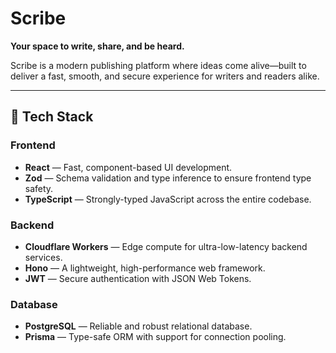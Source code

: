 # Scribe

**Your space to write, share, and be heard.**

Scribe is a modern publishing platform where ideas come alive—built to deliver a fast, smooth, and secure experience for writers and readers alike.

---

## 🚀 Tech Stack

### Frontend
- **React** — Fast, component-based UI development.
- **Zod** — Schema validation and type inference to ensure frontend type safety.
- **TypeScript** — Strongly-typed JavaScript across the entire codebase.

### Backend
- **Cloudflare Workers** — Edge compute for ultra-low-latency backend services.
- **Hono** — A lightweight, high-performance web framework.
- **JWT** — Secure authentication with JSON Web Tokens.

### Database
- **PostgreSQL** — Reliable and robust relational database.
- **Prisma** — Type-safe ORM with support for connection pooling.


